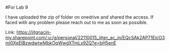 #For Lab 9

I have uploaded the zip of folder on onedrive and shared the access.
If faced with any problem please reach out to me as soon as possible.

Link: https://iitgnacin-my.sharepoint.com/:u:/g/personal/22110015_iitgn_ac_in/EQcSAk2AP71EicO3mI0XeEIBzwdwtwMbkOqWwdXTmLx9ZQ?e=bH5enE
